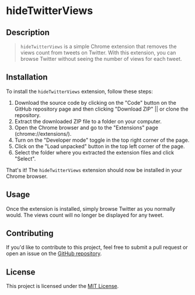 # hideTwitterViews

## Description

>`hideTwitterViews` is a simple Chrome extension that removes the views count from tweets on Twitter. With this extension, you can browse Twitter without seeing the number of views for each tweet.

## Installation

To install the `hideTwitterViews` extension, follow these steps:

1. Download the source code by clicking on the "Code" button on the GitHub repository page and then clicking "Download ZIP" || or clone the repository.
2. Extract the downloaded ZIP file to a folder on your computer.
3. Open the Chrome browser and go to the "Extensions" page (chrome://extensions/).
4. Turn on the "Developer mode" toggle in the top right corner of the page.
5. Click on the "Load unpacked" button in the top left corner of the page.
6. Select the folder where you extracted the extension files and click "Select".

That's it! The `hideTwitterViews` extension should now be installed in your Chrome browser.

## Usage

Once the extension is installed, simply browse Twitter as you normally would. The views count will no longer be displayed for any tweet.

## Contributing

If you'd like to contribute to this project, feel free to submit a pull request or open an issue on the [GitHub repository](https://github.com/Reda-BENMAKDAD/hideTwitterViews).

## License

This project is licensed under the [MIT License](https://github.com/Reda-BENMAKDAD/HideTwitterViews/blob/main/LICENSE).
